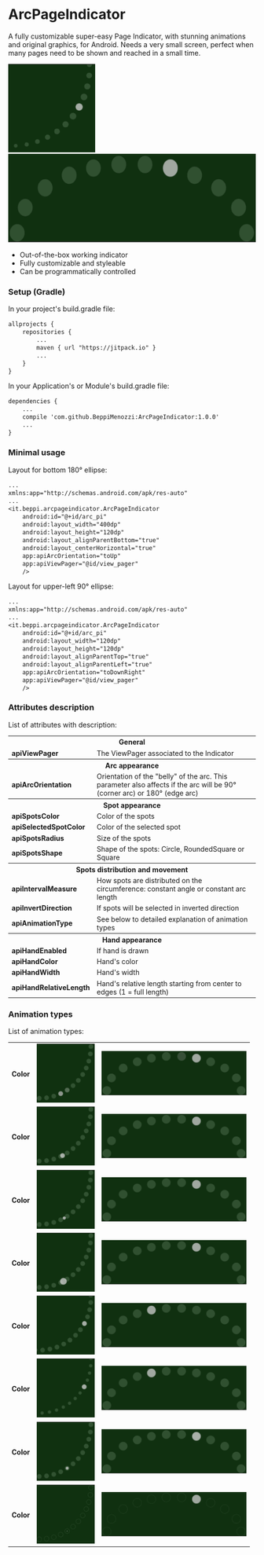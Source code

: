 # ArcPageIndicator
A fully customizable super-easy Page Indicator, with stunning animations and original graphics, for Android. Needs a very small screen, perfect when many pages need to be shown and reached in a small time.

<img src="gifs/c12.gif" height="180">
<img src="gifs/e04.gif" height="180">
<br>


* Out-of-the-box working indicator
* Fully customizable and styleable
* Can be programmatically controlled

### Setup (Gradle)
In your project's build.gradle file:

    allprojects {
        repositories {
            ...
            maven { url "https://jitpack.io" }
            ...
        }
    }
    
In your Application's or Module's build.gradle file:

    dependencies {
        ...
        compile 'com.github.BeppiMenozzi:ArcPageIndicator:1.0.0'
        ...
    }
    
### Minimal usage
Layout for bottom 180° ellipse:

    ...
    xmlns:app="http://schemas.android.com/apk/res-auto"
    ...
    <it.beppi.arcpageindicator.ArcPageIndicator
        android:id="@+id/arc_pi"
        android:layout_width="400dp"
        android:layout_height="120dp"
        android:layout_alignParentBottom="true"
        android:layout_centerHorizontal="true"
        app:apiArcOrientation="toUp"
        app:apiViewPager="@id/view_pager"
        />

Layout for upper-left 90° ellipse:

    ...
    xmlns:app="http://schemas.android.com/apk/res-auto"
    ...
    <it.beppi.arcpageindicator.ArcPageIndicator
        android:id="@+id/arc_pi"
        android:layout_width="120dp"
        android:layout_height="120dp"
        android:layout_alignParentTop="true"
        android:layout_alignParentLeft="true"
        app:apiArcOrientation="toDownRight"
        app:apiViewPager="@id/view_pager"
        />

### Attributes description
List of attributes with description:
<table>
<tr><th colspan="2">General</th></tr>
<tr><td><b>apiViewPager</b></td><td>The ViewPager associated to the Indicator</td></tr>
<tr><th colspan="2">Arc appearance</th></tr>
<tr><td><b>apiArcOrientation</b></td><td>Orientation of the "belly" of the arc. This parameter also affects if the arc will be 90° (corner arc) or 180° (edge arc)</td></tr>
<tr><th colspan="2">Spot appearance</th></tr>
<tr><td><b>apiSpotsColor</b></td><td>Color of the spots</td></tr>
<tr><td><b>apiSelectedSpotColor</b></td><td>Color of the selected spot</td></tr>
<tr><td><b>apiSpotsRadius</b></td><td>Size of the spots</td></tr>
<tr><td><b>apiSpotsShape</b></td><td>Shape of the spots: Circle, RoundedSquare or Square</td></tr>
<tr><th colspan="2">Spots distribution and movement</th></tr>
<tr><td><b>apiIntervalMeasure</b></td><td>How spots are distributed on the circumference: constant angle or constant arc length</td></tr>
<tr><td><b>apiInvertDirection</b></td><td>If spots will be selected in inverted direction</td></tr>
<tr><td><b>apiAnimationType</b></td><td>See below to detailed explanation of animation types</td></tr>
<tr><th colspan="2">Hand appearance</th></tr>
<tr><td><b>apiHandEnabled</b></td><td>If hand is drawn</td></tr>
<tr><td><b>apiHandColor</b></td><td>Hand's color</td></tr>
<tr><td><b>apiHandWidth</b></td><td>Hand's width</td></tr>
<tr><td><b>apiHandRelativeLength</b></td><td>Hand's relative length starting from center to edges (1 = full length)</td></tr>
</table>

### Animation types
List of animation types:
<table>
<tr><td><b>Color</b></td><td><img src="gifs/c01.gif" height="120"></td><td><img src="gifs/e01.gif" height="90"></td></tr>
<tr><td><b>Color</b></td><td><img src="gifs/c02.gif" height="120"></td><td><img src="gifs/e02.gif" height="90"></td></tr>
<tr><td><b>Color</b></td><td><img src="gifs/c03.gif" height="120"></td><td><img src="gifs/e03.gif" height="90"></td></tr>
<tr><td><b>Color</b></td><td><img src="gifs/c04.gif" height="120"></td><td><img src="gifs/e04.gif" height="90"></td></tr>
<tr><td><b>Color</b></td><td><img src="gifs/c05.gif" height="120"></td><td><img src="gifs/e05.gif" height="90"></td></tr>
<tr><td><b>Color</b></td><td><img src="gifs/c06.gif" height="120"></td><td><img src="gifs/e06.gif" height="90"></td></tr>
<tr><td><b>Color</b></td><td><img src="gifs/c07.gif" height="120"></td><td><img src="gifs/e07.gif" height="90"></td></tr>
<tr><td><b>Color</b></td><td><img src="gifs/c08.gif" height="120"></td><td><img src="gifs/e08.gif" height="90"></td></tr>
</table>
